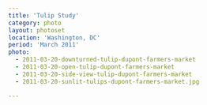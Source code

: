 ```yaml
---
title: 'Tulip Study'
category: photo
layout: photoset
location: 'Washington, DC'
period: 'March 2011'
photo:
  - 2011-03-20-downturned-tulip-dupont-farmers-market
  - 2011-03-20-open-tulip-dupont-farmers-market
  - 2011-03-20-side-view-tulip-dupont-farmers-market
  - 2011-03-20-sunlit-tulips-dupont-farmers-market.jpg

---
```

